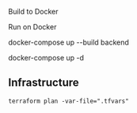 Build to Docker

Run on Docker

docker-compose up --build backend

docker-compose up -d


## Infrastructure

```
terraform plan -var-file=".tfvars"
```